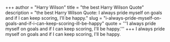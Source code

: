 +++
author = "Harry Wilson"
title = "the best Harry Wilson Quote"
description = "the best Harry Wilson Quote: I always pride myself on goals and if I can keep scoring, I'll be happy."
slug = "i-always-pride-myself-on-goals-and-if-i-can-keep-scoring-ill-be-happy"
quote = '''I always pride myself on goals and if I can keep scoring, I'll be happy.'''
+++
I always pride myself on goals and if I can keep scoring, I'll be happy.
